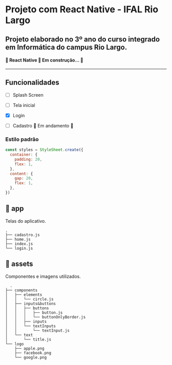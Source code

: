 # Projeto com React Native - IFAL Rio Largo
## Projeto elaborado no 3º ano do curso integrado em Informática do campus Rio Largo.

<h4 align="start"> 
	🚧  React Native 🚀 Em construção...  🚧
</h4>

---
## Funcionalidades
- [ ] Splash Screen
- [ ] Tela inicial
- [X] Login
- [ ] Cadastro 🚧 Em andamento 🚧


### Estilo padrão
```js
const styles = StyleSheet.create({
  container: {
    padding: 20,
    flex: 1,
  },
  content: {
    gap: 20,
    flex: 1,
  },
})  
```

## 📂 app
Telas do aplicativo.
```shell
.
├── cadastro.js
├── home.js
├── index.js
└── login.js
```

## 📂 assets
Componentes e imagens utilizados.
```shell
  .
├── components
│   ├── elements
│   │   └── circle.js
│   ├── inputs&buttons
│   │   ├── buttons
│   │   │   ├── button.js
│   │   │   └── buttonOnlyBorder.js
│   │   ├── inputs
│   │   └── textInputs
│   │       └── textInput.js
│   └── text
│       └── title.js
└── logo
    ├── apple.png
    ├── facebook.png
    └── google.png
```